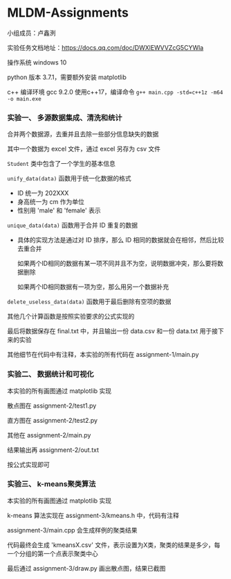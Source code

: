 # MLDM-Assignments

小组成员：卢鑫洌

实验任务文档地址：https://docs.qq.com/doc/DWXlEWVVZcG5CYWla

操作系统 windows 10

python 版本 3.7.1，需要额外安装 matplotlib

c++ 编译环境 gcc 9.2.0 使用c++17，编译命令 `g++ main.cpp -std=c++1z -m64 -o main.exe`

### 实验一、 多源数据集成、清洗和统计

合并两个数据源，去重并且去除一些部分信息缺失的数据

其中一个数据为 excel 文件，通过 excel 另存为 csv 文件

`Student` 类中包含了一个学生的基本信息

`unify_data(data)` 函数用于统一化数据的格式
- ID 统一为 202XXX
- 身高统一为 cm 作为单位
- 性别用 'male' 和 'female' 表示

`unique_data(data)` 函数用于合并 ID 重复的数据

- 具体的实现方法是通过对 ID 排序，那么 ID 相同的数据就会在相邻，然后比较去重合并

  如果两个ID相同的数据有某一项不同并且不为空，说明数据冲突，那么要将数据删除

  如果两个ID相同数据有一项为空，那么用另一个数据补充

`delete_useless_data(data)` 函数用于最后删除有空项的数据

其他几个计算函数是按照实验要求的公式实现的

最后将数据保存在 final.txt 中，并且输出一份 data.csv 和一份 data.txt 用于接下来的实验

其他细节在代码中有注释，本实验的所有代码在 assignment-1/main.py

### 实验二、 数据统计和可视化

本实验的所有画图通过 matplotlib 实现

散点图在 assignment-2/test1.py

直方图在 assignment-2/test2.py

其他在 assignment-2/main.py

结果输出再 assignment-2/out.txt

按公式实现即可

### 实验三、 k-means聚类算法

本实验的所有画图通过 matplotlib 实现

k-means 算法实现在 assignment-3/kmeans.h 中，代码有注释

assignment-3/main.cpp 会生成样例的聚类结果

代码最终会生成 'kmeansX.csv' 文件，表示设置为X类，聚类的结果是多少，每一个分组的第一个点表示聚类中心

最后通过 assignment-3/draw.py 画出散点图，结果已截图